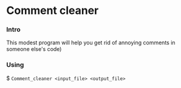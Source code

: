 # Comment cleaner
### Intro
This modest program will help you get rid of annoying comments in someone else's code)
### Using
$ ```Comment_cleaner <input_file> <output_file>```
